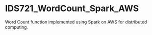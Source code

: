 # IDS721_WordCount_Spark_AWS
Word Count function implemented using Spark on AWS for distributed computing. 
